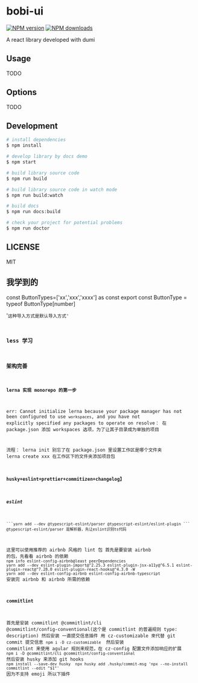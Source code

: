 # bobi-ui

[![NPM version](https://img.shields.io/npm/v/bobi-ui.svg?style=flat)](https://npmjs.org/package/bobi-ui)
[![NPM downloads](http://img.shields.io/npm/dm/bobi-ui.svg?style=flat)](https://npmjs.org/package/bobi-ui)

A react library developed with dumi

## Usage

TODO

## Options

TODO

## Development

```bash
# install dependencies
$ npm install

# develop library by docs demo
$ npm start

# build library source code
$ npm run build

# build library source code in watch mode
$ npm run build:watch

# build docs
$ npm run docs:build

# check your project for potential problems
$ npm run doctor
```

## LICENSE

MIT

## 我学到的

const ButtonTypes=['xx','xxx','xxxx'] as const
export const ButtonType = typeof ButtonType[number]

'<code>这种导入方式是默认导入方式'

### less 学习

### 架构完善

#### lerna 实现 monorepo 的第一步

err:
Cannot initialize lerna because your package manager has not been configured to use `workspaces`, and you have not explicitly specified any packages to operate on
resolve：
在 package.json 添加 workspaces 选项，为了让其子目录成为单独的项目

流程：
lerna init
别忘了在 package.json 里设置工作区是哪个文件夹
lerna create xxx
在工作区下的文件夹添加项目包

#### husky+eslint+prettier+commitizen+changelog】

##### eslint

    ```yarn add --dev @typescript-eslint/parser @typescript-eslint/eslint-plugin ```
    @typescript-eslint/parser 是解析器，先让eslint识别ts代码

这里可以使用推荐的 airbnb 风格的 lint 包
首先是要安装 airbnb 的包，先看看 airbnb 的依赖
`npm info eslint-config-airbnb@least peerDependencies  `
`yarn add --dev eslint-plugin-import@^2.25.3 eslint-plugin-jsx-a11y@^6.5.1 eslint-plugin-react@^7.28.0 eslint-plugin-react-hooks@^4.3.0 -W `
`yarn add --dev eslint-config-airbnb eslint-config-airbnb-typescript `
安装完 airbnb 和 airbnb 所需的依赖

#### commitlint

首先是安装 commitlint @commitlint/cli @commitlint/config-conventional(这个是 commitlint 的普遍规则 type: description)
然后安装 一直提交信息插件
用 cz-customizable 來代替 git commit 提交信息
`npm i -D cz-customizable `
然后安装 commitlint 来使用 agular 规则来规范，在 cz-config 配置文件添加响应的扩展
`npm i -D @commitlint/cli @commitlint/config-conventional `
然后安装 husky 来添加 git hooks
`npm install --save-dev husky  npx husky add .husky/commit-msg 'npx --no-install commitlint --edit "$1"' `
因为不支持 emoji 所以下插件
